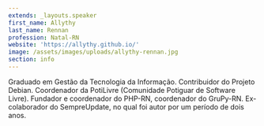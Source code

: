 ```yaml
---
extends: _layouts.speaker
first_name: Allythy
last_name: Rennan
profession: Natal-RN
website: 'https://allythy.github.io/'
image: /assets/images/uploads/allythy-rennan.jpg
section: info
---
```

Graduado em Gestão da Tecnologia da Informação. Contribuidor do Projeto Debian. Coordenador da PotiLivre (Comunidade Potiguar de Software Livre). Fundador e coordenador do PHP-RN, coordenador do GruPy-RN. Ex-colaborador do SempreUpdate, no qual foi autor por um período de dois anos.
